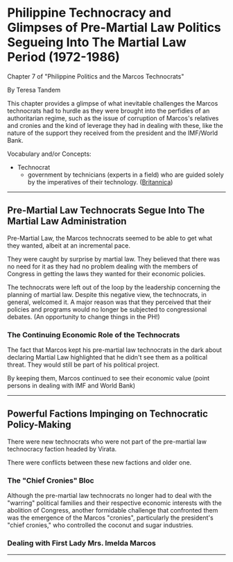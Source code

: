 # Philippine Technocracy and Glimpses of Pre-Martial Law Politics Segueing Into The Martial Law Period (1972-1986)

Chapter 7 of "Philippine Politics and the Marcos Technocrats"

By Teresa Tandem

This chapter provides a glimpse of what inevitable challenges the Marcos technocrats had to hurdle as they were brought into the perfidies of an authoritarian regime, such as the issue of corruption of Marcos's relatives and cronies and the kind of leverage they had in dealing with these, like the nature of the support they received from the president and the IMF/World Bank.

Vocabulary and/or Concepts:

- Technocrat
	- government by technicians (experts in a field) who are guided solely by the imperatives of their technology. ([Britannica](https://www.britannica.com/topic/technocracy))

---

## Pre-Martial Law Technocrats Segue Into The Martial Law Administration

Pre-Martial Law, the Marcos technocrats seemed to be able to get what they wanted, albeit at an incremental pace.

They were caught by surprise by martial law. They believed that there was no need for it as they had no problem dealing with the members of Congress in getting the laws they wanted for their economic policies.

The technocrats were left out of the loop by the leadership concerning the planning of martial law. Despite this negative view, the technocrats, in general, welcomed it. A major reason was that they perceived that their policies and programs would no longer be subjected to congressional debates. (An opportunity to change things in the PH!)

### The Continuing Economic Role of the Technocrats

The fact that Marcos kept his pre-martial law technocrats in the dark about declaring Martial Law highlighted that he didn't see them as a political threat. They would still be part of his political project.

By keeping them, Marcos continued to see their economic value (point persons in dealing with IMF and World Bank)

---

## Powerful Factions Impinging on Technocratic Policy-Making

There were new technocrats who were not part of the pre-martial law technocracy faction headed by Virata.

There were conflicts between these new factions and older one.

### The "Chief Cronies" Bloc

Although the pre-martial law technocrats no longer had to deal with the "warring" political families and their respective economic interests with the abolition of Congress, another formidable challenge that confronted them was the emergence of the Marcos "cronies", particularly the president's "chief cronies," who controlled the coconut and sugar industries.

### Dealing with First Lady Mrs. Imelda Marcos



---

